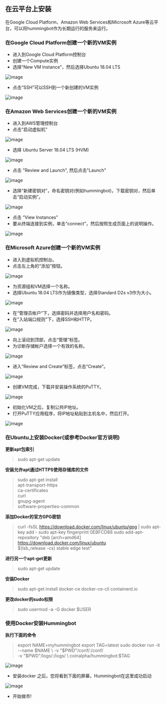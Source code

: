 ## 在云平台上安装

在Google Cloud Platform、Amazon Web Services和Microsoft Azure等云平台，可以将hummingbot作为长期运行的服务来运行。


### 在Google Cloud Platform创建一个新的VM实例

- 进入到Google Cloud Platform控制台
- 创建一个Compute实例
- 选择“New VM Instance”，然后选择Ubuntu 18.04 LTS


![image](https://github.com/syuukawa/hummingbot_chinese/blob/master/images/Google-Cloud-Platform001.png)


- 点击“SSH”可以SSH到一个新创建的VM实例

![image](https://github.com/syuukawa/hummingbot_chinese/blob/master/images/Google-Cloud-Platform002.png)


### 在Amazon Web Services创建一个新的VM实例

- 进入到AWS管理控制台
- 点击“启动虚拟机”

![image](https://github.com/syuukawa/hummingbot_chinese/blob/master/images/Amazon-Web-Services-001.png)

- 选择 Ubuntu Server 18.04 LTS (HVM)

![image](https://github.com/syuukawa/hummingbot_chinese/blob/master/images/Amazon-Web-Services-002.png)

- 点击 "Review and Launch", 然后点击"Launch"

![image](https://github.com/syuukawa/hummingbot_chinese/blob/master/images/Amazon-Web-Services-003.png)


- 选择“新建密钥对”，命名密钥对(例如hummingbot)，下载密钥对，然后单击“启动实例”。

![image](https://github.com/syuukawa/hummingbot_chinese/blob/master/images/Amazon-Web-Services-004.png)


- 点击 “View Instances”
- 要从终端连接到实例，单击“connect”，然后按照生成页面上的说明操作。


![image](https://github.com/syuukawa/hummingbot_chinese/blob/master/images/Amazon-Web-Services-005.png)



### 在Microsoft Azure创建一个新的VM实例

- 进入到虚拟机控制台。
- 点击左上角的“添加”按钮。

![image](https://github.com/syuukawa/hummingbot_chinese/blob/master/images/Microsoft-Azure-001.png)


- 为资源组和VM选择一个名称。
- 选择Ubuntu 18.04 LTS作为镜像类型，选择Standard D2s v3作为大小。

![image](https://github.com/syuukawa/hummingbot_chinese/blob/master/images/Microsoft-Azure-002.png)


- 在“管理员帐户”下，选择密码并选择用户名和密码。
- 在“入站端口规则”下，选择SSH和HTTP。

![image](https://github.com/syuukawa/hummingbot_chinese/blob/master/images/Microsoft-Azure-003.png)


- 向上滚动到顶部，点击“管理”标签。
- 为诊断存储帐户选择一个有效的名称。

![image](https://github.com/syuukawa/hummingbot_chinese/blob/master/images/Microsoft-Azure-004.png)


- 进入“Review and Create”标签，点击“Create”。


![image](https://github.com/syuukawa/hummingbot_chinese/blob/master/images/Microsoft-Azure-005.png)


- 创建VM完成，下载并安装操作系统的PuTTY。

![image](https://github.com/syuukawa/hummingbot_chinese/blob/master/images/Microsoft-Azure-006.png)


- 初始化VM之后，复制公共IP地址。
- 打开PuTTY应用程序，将IP地址粘贴到主机名中，然后打开。

![image](https://github.com/syuukawa/hummingbot_chinese/blob/master/images/Microsoft-Azure-007.png)



### 在Ubuntu上安装Docker(或参考Docker官方说明)

**更新apt包索引**
> sudo apt-get update

**安装允许apt通过HTTPS使用存储库的文件**
>   sudo apt-get install \
    apt-transport-https \
    ca-certificates \
    curl \
    gnupg-agent \
    software-properties-common

**添加Docker的官方GPG密钥**
> curl -fsSL https://download.docker.com/linux/ubuntu/gpg | sudo apt-key add -
sudo apt-key fingerprint 0EBFCD88
sudo add-apt-repository "deb [arch=amd64] https://download.docker.com/linux/ubuntu \
    $(lsb_release -cs) stable edge test"
    
**进行另一个apt-get更新**
>sudo apt-get update

**安装Docker**
>sudo apt-get install docker-ce docker-ce-cli containerd.io

**更改docker的sudo权限**
>sudo usermod -a -G docker $USER

### 使用Docker安装Hummingbot
**执行下面的命令**
>export NAME=myhummingbot
export TAG=latest
sudo docker run -it \
--name $NAME \
-v "$PWD"/conf/:/conf/ \
-v "$PWD"/logs/:/logs/ \
coinalpha/hummingbot:$TAG


![image](https://github.com/syuukawa/hummingbot_chinese/blob/master/images/Docker-Ubuntu-001.png)


- 安装docker 之后，您将看到下面的屏幕，Hummingbot在这里成功启动

![image](https://github.com/syuukawa/hummingbot_chinese/blob/master/images/Docker-Ubuntu-002.png)


- 开始做市!
